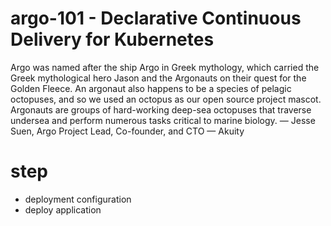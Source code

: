 # argo-101 - Declarative Continuous Delivery for Kubernetes

Argo was named after the ship Argo in Greek mythology, which carried the Greek mythological hero Jason and the Argonauts on their quest for the Golden Fleece. An argonaut also happens to be a species of pelagic octopuses, and so we used an octopus as our open source project mascot. Argonauts are groups of hard-working deep-sea octopuses that traverse undersea and perform numerous tasks critical to marine biology. — Jesse Suen, Argo Project Lead, Co-founder, and CTO — Akuity

# step

- deployment configuration
- deploy application
